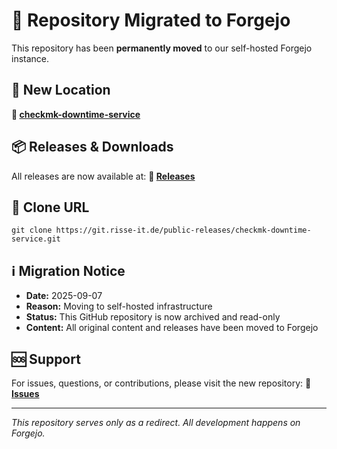# 🚀 Repository Migrated to Forgejo

This repository has been **permanently moved** to our self-hosted Forgejo instance.

## 📍 New Location

**🔗 [checkmk-downtime-service](https://git.risse-it.de/public-releases/checkmk-downtime-service)**

## 📦 Releases & Downloads

All releases are now available at:
**🔗 [Releases](https://git.risse-it.de/public-releases/checkmk-downtime-service/releases)**

## 🔧 Clone URL

    git clone https://git.risse-it.de/public-releases/checkmk-downtime-service.git

## ℹ️ Migration Notice

- **Date:** 2025-09-07
- **Reason:** Moving to self-hosted infrastructure
- **Status:** This GitHub repository is now archived and read-only
- **Content:** All original content and releases have been moved to Forgejo

## 🆘 Support

For issues, questions, or contributions, please visit the new repository:
**🔗 [Issues](https://git.risse-it.de/public-releases/checkmk-downtime-service/issues)**

---

*This repository serves only as a redirect. All development happens on Forgejo.*

